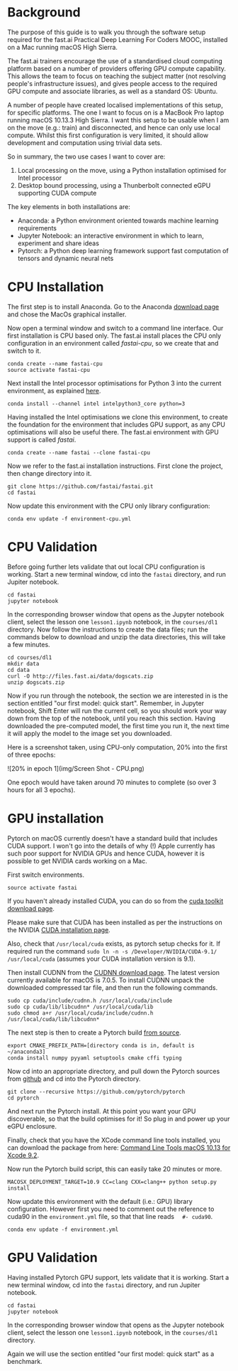 # Background
The purpose of this guide is to walk you through the software setup required
for the fast.ai Practical Deep Learning For Coders MOOC, installed on a Mac
running macOS High Sierra.

The fast.ai trainers encourage the use of a standardised cloud computing platform
based on a number of providers offering GPU compute capability. This allows the team
to focus on teaching the subject matter (not resolving people's infrastructure
issues), and gives people access to the required GPU compute and associate libraries,
as well as a standard OS: Ubuntu.

A number of people have created localised implementations of this setup, for specific
platforms. The one I want to focus on is a MacBook Pro laptop running macOS 10.13.3
High Sierra. I want this setup to be usable when I am on the move (e.g.: train) and
disconnected, and hence can only use local compute. Whilst this first configuration
is very limited, it should allow development and computation using trivial data sets.

So in summary, the two use cases I want to cover are:

1. Local processing on the move, using a Python installation optimised for Intel processor
2. Desktop bound processing, using a Thunberbolt connected eGPU supporting CUDA compute

The key elements in both installations are:

* Anaconda: a Python environment oriented towards machine learning requirements
* Jupyter Notebook: an interactive environment in which to learn, experiment and share ideas
* Pytorch: a Python deep learning framework support fast computation of tensors and dynamic neural nets

# CPU Installation

The first step is to install Anaconda. Go to the Anaconda [download page](https://www.anaconda.com/download/#macos)
and chose the MacOs graphical installer.

Now open a terminal window and switch to a command line interface.
Our first installation is CPU based only. The fast.ai install places the CPU only
configuration in an environment called *fastai-cpu*, so we create that and switch to it.

~~~~
conda create --name fastai-cpu
source activate fastai-cpu
~~~~

Next install the Intel processor optimisations for Python 3 into the current environment,
as explained [here](https://software.intel.com/en-us/articles/using-intel-distribution-for-python-with-anaconda).

~~~~
conda install --channel intel intelpython3_core python=3
~~~~

Having installed the Intel optimisations we clone this environment, to create the
foundation for the environment that includes GPU support, as any CPU optimisations
will also be useful there. The fast.ai environment with GPU support is called *fastai*.

~~~~
conda create --name fastai --clone fastai-cpu
~~~~

Now we refer to the fast.ai installation instructions. First clone the project,
then change directory into it.

~~~~
git clone https://github.com/fastai/fastai.git
cd fastai
~~~~

Now update this environment with the CPU only library configuration:

~~~~
conda env update -f environment-cpu.yml
~~~~

# CPU Validation

Before going further lets validate that out local CPU configuration is working.
Start a new terminal window, cd into the `fastai` directory, and run Jupiter notebook.

~~~~
cd fastai
jupyter notebook
~~~~

In the corresponding browser window that opens as the Jupyter notebook client,
select the lesson one `lesson1.ipynb` notebook, in the `courses/dl1` directory.
Now follow the instructions to create the data files; run the commands below to
download and unzip the data directories, this will take a few minutes.

~~~~
cd courses/dl1
mkdir data
cd data
curl -O http://files.fast.ai/data/dogscats.zip
unzip dogscats.zip
~~~~

Now if you run through the notebook, the section we are interested in is the section entitled
"our first model: quick start". Remember, in Jupyter notebook, Shift Enter will run
the current cell, so you should work your way down from the top of the notebook,
until you reach this section. Having downloaded the pre-computed model, the first
time you run it, the next time it will apply the model to the image set you downloaded.

Here is a screenshot taken, using CPU-only computation, 20% into the first of three epochs:

![20% in epoch 1](img/Screen Shot - CPU.png)

One epoch would have taken around 70 minutes to complete (so over 3 hours for all 3 epochs).

# GPU installation

Pytorch on macOS currently doesn't have a standard build that includes CUDA support.
I won't go into the details of why (!) Apple currently has such poor support for
NVIDIA GPUs and hence CUDA, however it is possible to get NVIDIA cards working on a Mac.

First switch environments.

~~~~
source activate fastai
~~~~

If you haven't already installed CUDA, you can do so from the [cuda toolkit download page](https://developer.nvidia.com/cuda-downloads?target_os=MacOSX&target_arch=x86_64&target_version=1013&target_type=dmglocal).

Please make sure that CUDA has been installed as per the instructions on the NVIDIA
[CUDA installation page](http://docs.nvidia.com/cuda/cuda-installation-guide-mac-os-x/index.html).

Also, check that `/usr/local/cuda` exists, as pytorch setup checks for it. If required
run the command `sudo ln -n -s /Developer/NVIDIA/CUDA-9.1/ /usr/local/cuda`
(assumes your CUDA installation version is 9.1).

Then install CUDNN from the [CUDNN download page](https://developer.nvidia.com/rdp/cudnn-download).
The latest version currently available for macOS is 7.0.5. To install CUDNN unpack
the downloaded compressed tar file, and then run the following commands.

~~~~
sudo cp cuda/include/cudnn.h /usr/local/cuda/include
sudo cp cuda/lib/libcudnn* /usr/local/cuda/lib
sudo chmod a+r /usr/local/cuda/include/cudnn.h /usr/local/cuda/lib/libcudnn*
~~~~

The next step is then to create a Pytorch build [from source](https://github.com/pytorch/pytorch#from-source).

~~~~
export CMAKE_PREFIX_PATH=[directory conda is in, default is ~/anaconda3]
conda install numpy pyyaml setuptools cmake cffi typing
~~~~

Now cd into an appropriate directory, and pull down the Pytorch sources from [github](https://github.com/pytorch)
and cd into the Pytorch directory.

~~~~
git clone --recursive https://github.com/pytorch/pytorch
cd pytorch
~~~~

And next run the Pytorch install. At this point you want your GPU discoverable,
so that the build optimises for it! So plug in and power up your eGPU enclosure.

Finally, check that you have the XCode command line tools installed, you can download
the package from here: [Command Line Tools macOS 10.13 for Xcode 9.2](https://download.developer.apple.com/Developer_Tools/Command_Line_Tools_macOS_10.13_for_Xcode_9.2/Command_Line_Tools_macOS_10.13_for_Xcode_9.2.dmg).

Now run the Pytorch build script, this can easily take 20 minutes or more.

~~~~
MACOSX_DEPLOYMENT_TARGET=10.9 CC=clang CXX=clang++ python setup.py install
~~~~

Now update this environment with the default (i.e.: GPU) library configuration.
However first you need to comment out the reference to cuda90 in the `environment.yml`
file, so that that line reads `  #- cuda90`.

~~~~
conda env update -f environment.yml
~~~~

# GPU Validation

Having installed Pytorch GPU support, lets validate that it is working.
Start a new terminal window, cd into the `fastai` directory, and run Jupiter notebook.

~~~~
cd fastai
jupyter notebook
~~~~

In the corresponding browser window that opens as the Jupyter notebook client,
select the lesson one `lesson1.ipynb` notebook, in the `courses/dl1` directory.

Again we will use the section entitled "our first model: quick start" as a benchmark.
